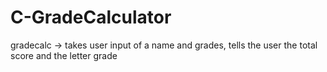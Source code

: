 # C-GradeCalculator

gradecalc -> takes user input of a name and grades, tells the user the total score and the letter grade
